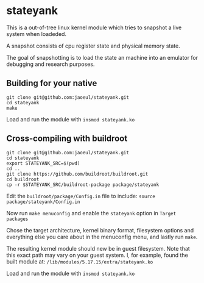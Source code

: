 stateyank
=========

This is a out-of-tree linux kernel module which tries to snapshot a live system
when loadeded.

A snapshot consists of cpu register state and physical memory state.

The goal of snapshotting is to load the state an machine into an emulator for
debugging and research purposes.


Building for your native
------------------------

```
git clone git@github.com:jaoeul/stateyank.git
cd stateyank
make
```

Load and run the module with `insmod stateyank.ko`

Cross-compiling with buildroot
-----------------------------

```
git clone git@github.com:jaoeul/stateyank.git
cd stateyank
export STATEYANK_SRC=$(pwd)
cd ..
git clone https://github.com/buildroot/buildroot.git
cd buildroot
cp -r $STATEYANK_SRC/buildroot-package package/stateyank
```

Edit the `buildroot/package/Config.in` file to include:
`source package/stateyank/Config.in`

Now run `make menuconfig` and enable the `stateyank` option in `Target packages`

Chose the target architecture, kernel binary format, filesystem options and
everything else you care about in the menuconfig menu, and lastly run `make`.

The resulting kernel module should new be in guest filesystem. Note that this
exact path may vary on your guest system. I, for example, found the built
module at: `/lib/modules/5.17.15/extra/stateyank.ko`

Load and run the module with `insmod stateyank.ko`
